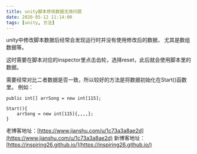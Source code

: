 ```yaml
---
title: unity脚本修改数据无效问题
date: 2020-05-12 11:14:00
tags: [unity, 方法]
---
```

unity中修改脚本数据后经常会发现运行时并没有使用修改后的数据，
尤其是数组数据等。

这时需要在脚本对应的inspector里点击齿轮，选择reset，此后就会使用脚本里的数据。

需要经常对比二者数据是否一致，所以较好的方法是将数据初始化在Start()函数里。
例如：
```
public int[] arrSong = new int[115];

Start(){
	arrSong = new int[115]{,,,,};
}
```







老博客地址：[https://www.jianshu.com/u/1c73a3a8ae2d](https://www.jianshu.com/u/1c73a3a8ae2d)
新博客地址：[https://inspiring26.github.io/](https://inspiring26.github.io/)
